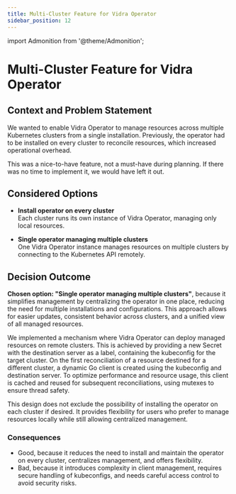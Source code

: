 ```yaml
---
title: Multi-Cluster Feature for Vidra Operator
sidebar_position: 12
---
```

import Admonition from '@theme/Admonition';

# Multi-Cluster Feature for Vidra Operator

## Context and Problem Statement

We wanted to enable Vidra Operator to manage resources across multiple Kubernetes clusters from a single installation. Previously, the operator had to be installed on every cluster to reconcile resources, which increased operational overhead.

<Admonition type="note" title="Note">
This was a nice-to-have feature, not a must-have during planning. If there was no time to implement it, we would have left it out.
</Admonition>

## Considered Options

* **Install operator on every cluster**  
    Each cluster runs its own instance of Vidra Operator, managing only local resources.

* **Single operator managing multiple clusters**  
    One Vidra Operator instance manages resources on multiple clusters by connecting to the Kubernetes API remotely.

## Decision Outcome

**Chosen option: "Single operator managing multiple clusters"**, because it simplifies management by centralizing the operator in one place, reducing the need for multiple installations and configurations. This approach allows for easier updates, consistent behavior across clusters, and a unified view of all managed resources.

We implemented a mechanism where Vidra Operator can deploy managed resources on remote clusters. This is achieved by providing a new Secret with the destination server as a label, containing the kubeconfig for the target cluster. On the first reconciliation of a resource destined for a different cluster, a dynamic Go client is created using the kubeconfig and destination server. To optimize performance and resource usage, this client is cached and reused for subsequent reconciliations, using mutexes to ensure thread safety.

This design does not exclude the possibility of installing the operator on each cluster if desired. It provides flexibility for users who prefer to manage resources locally while still allowing centralized management.

### Consequences

* Good, because it reduces the need to install and maintain the operator on every cluster, centralizes management, and offers flexibility.  
* Bad, because it introduces complexity in client management, requires secure handling of kubeconfigs, and needs careful access control to avoid security risks.  
